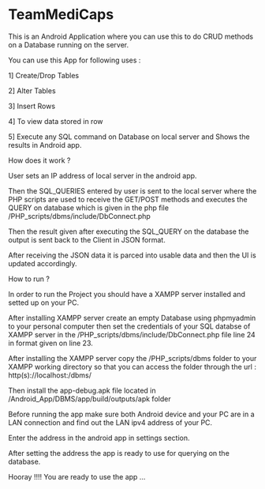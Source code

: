 # TeamMediCaps

This is an Android Application where you can use this to do CRUD methods on a Database running on the server.

You can use this App for following uses :

1] Create/Drop Tables

2] Alter Tables

3] Insert Rows

4] To view data stored in row

5] Execute any SQL command on Database on local server and Shows the results in Android app.


How does it work ?

User sets an IP address of local server in the android app.

Then the SQL_QUERIES entered by user is sent to the local server where the PHP scripts are used to receive the GET/POST methods and executes the QUERY on database which is given in the php file /PHP_scripts/dbms/include/DbConnect.php

Then the result given after executing the SQL_QUERY on the database the output is sent back to the Client in JSON format.

After receiving the JSON data it is parced into usable data and then the UI is updated accordingly.

How to run ?

In order to run the Project you should have a XAMPP server installed and setted up on your PC.

After installing XAMPP server create an empty Database using phpmyadmin to your personal computer then set the credentials of your SQL databse of XAMPP server in the /PHP_scripts/dbms/include/DbConnect.php file line 24 in format given on line 23.

After installing the XAMPP server copy the /PHP_scripts/dbms folder to your XAMPP working directory so that you can access the folder through the url : http(s)://localhost:/dbms/

Then install the app-debug.apk file located in /Android_App/DBMS/app/build/outputs/apk folder

Before running the app make sure both Android device and your PC are in a LAN connection and find out the LAN ipv4 address of your PC.

Enter the address in the android app in settings section.

After setting the address the app is ready to use for querying on the database.

Hooray !!!! You are ready to use the app ...
